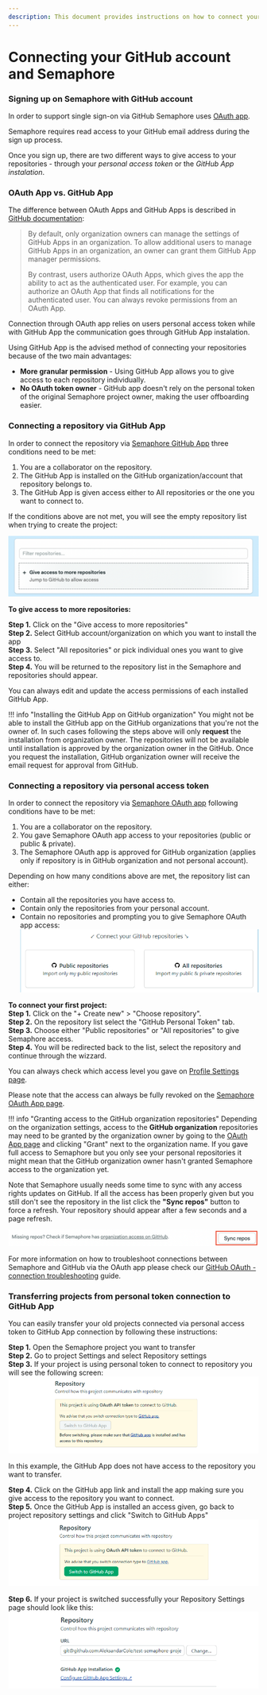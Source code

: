 ```yaml
---
description: This document provides instructions on how to connect your GitHub and Semaphore 2.0.
---
```


# Connecting your GitHub account and Semaphore

### Signing up on Semaphore with GitHub account
In order to support single sign-on via GitHub Semaphore uses [OAuth app](https://github.com/settings/connections/applications/328c742132e5407abd7d).

Semaphore requires read access to your GitHub email address during the sign up process. 

Once you sign up, there are two different ways to give access to your repositories - through your _personal access token_ or the _GitHub App instalation_.

### OAuth App vs. GitHub App
The difference between OAuth Apps and GitHub Apps is described in [GitHub documentation](https://docs.github.com/en/developers/apps/about-apps):

> By default, only organization owners can manage the settings of GitHub Apps in an organization. To allow additional users to manage GitHub Apps in an organization, an owner can grant them GitHub App manager permissions.
> 
> By contrast, users authorize OAuth Apps, which gives the app the ability to act as the authenticated user. For example, you can authorize an OAuth App that finds all notifications for the authenticated user. You can always revoke permissions from an OAuth App.

Connection through OAuth app relies on users personal access token while with GitHub App the communication goes through GitHub App instalation.

Using GitHub App is the advised method of connecting your repositories because of the two main advantages:

- **More granular permission** - Using GitHub App allows you to give access to each repository individually.
- **No OAuth token owner** - GitHub app doesn't rely on the personal token of the original Semaphore project owner, making the user offboarding easier. 

### Connecting a repository via GitHub App
In order to connect the repository via [Semaphore GitHub App](https://github.com/apps/semaphore-ci-cd) three conditions need to be met:
1. You are a collaborator on the repository.
2. The GitHub App is installed on the GitHub organization/account that repository belongs to.
3. The GitHub App is given access either to All repositories or the one you want to connect to.

If the conditions above are not met, you will see the empty repository list when trying to create the project:

![GH App - Empty list](.images/ghapp_zero.png)

**To give access to more repositories:**

**Step 1.** Click on the "Give access to more repositories"  
**Step 2.** Select GitHub account/organization on which you want to install the app  
**Step 3.** Select "All repositories" or pick individual ones you want to give access to.   
**Step 4.** You will be returned to the repository list in the Semaphore and repositories should appear.   

You can always edit and update the access permissions of each installed GitHub App. 

!!! info "Installing the GitHub App on GitHub organization"
    You might not be able to install the GitHub app on the GitHub organizations that you're not the owner of. In such cases following the steps above will only **request** the installation from organization owner. 
    The repositories will not be available until installation is approved by the organization owner in the GitHub. 
    Once you request the installation, GitHub organization owner will receive the email request for approval from GitHub.

### Connecting a repository via personal access token
In order to connect the repository via [Semaphore OAuth app](https://github.com/settings/connections/applications/328c742132e5407abd7d) following conditions have to be met:

1. You are a collaborator on the repository.
2. You gave Semaphore OAuth app access to your repositories (public or public & private).
3. The Semaphore OAuth app is approved for GitHub organization (applies only if repository is in GitHub organization and not personal account).

Depending on how many conditions above are met, the repository list can either: 
- Contain all the repositories you have access to.
- Contain only the repositories from your personal account.
- Contain no repositories and prompting you to give Semaphore OAuth app access:
![OAuth permissions](.images/oauth_permissions.png)

**To connect your first project:**  
**Step 1.** Click on the "+ Create new" > "Choose repository".  
**Step 2.** On the repository list select the "GitHub Personal Token" tab.  
**Step 3.** Choose either "Public repositories" or "All repositories" to give Semaphore access.  
**Step 4.** You will be redirected back to the list, select the repository and continue through the wizzard.  

You can always check which access level you gave on [Profile Settings page](https://me.semaphoreci.com/account).

Please note that the access can always be fully revoked on the [Semaphore OAuth App page](https://github.com/settings/connections/applications/328c742132e5407abd7d).

!!! info "Granting access to the GitHub organization repositories"
    Depending on the organization settings, access to the **GitHub organization** repositories may need to be granted by the organization owner by going to the [OAuth App page](https://github.com/settings/connections/applications/328c742132e5407abd7d) and clicking "Grant" next to the organization name. 
    If you gave full access to Semaphore but you only see your personal repositories it might mean that the GitHub organization owner hasn't granted Semaphore access to the organization yet. 

Note that Semaphore usually needs some time to sync with any access rights updates on GitHub. If all the access has been properly given but you still don't see the repository in the list click the **"Sync repos"** button to force a refresh. Your repository should appear after a few seconds and a page refresh. 

![OAuth Refresh](.images/oauth_refresh.png)

For more information on how to troubleshoot connections between Semaphore and GitHub via the OAuth app please check our [GitHub OAuth - connection troubleshooting](https://docs.semaphoreci.com/account-management/checking-the-connection-between-github-and-semaphore-2.0/) guide.

### Transferring projects from personal token connection to GitHub App
You can easily transfer your old projects connected via personal access token to GitHub App connection by following these instructions:

**Step 1.** Open the Semaphore project you want to transfer  
**Step 2.** Go to project Settings and select Repository settings  
**Step 3.** If your project is using personal token to connect to repository you will see the following screen:
![GH App - Transfer project](.images/transfer_no_access.png)

In this example, the GitHub App does not have access to the repository you want to transfer.

**Step 4.** Click on the GitHub app link and install the app making sure you give access to the repository you want to connect.  
**Step 5.** Once the GitHub App is installed an access given, go back to project repository settings and click "Switch to GitHub Apps"
![GH App - Transfer project](.images/transfer_access.png)  

**Step 6.** If your project is switched successfully your Repository Settings page should look like this:
![GH App - Transfer success](.images/transfer_success.png)
